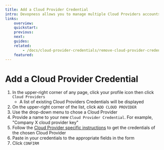 ```yaml
---
title: Add a Cloud Provider Credential
intro: Devopness allows you to manage multiple Cloud Providers accounts from a single platform. Add Cloud Providers Credentials to your Devopness account to provision and manage cloud infrastructure resources with increased productivity.
links:
    overview:
    quickstart:
    previous:
    next:
    guides:
    related:
        - /docs/cloud-provider-credentials/remove-cloud-provider-credential
    featured:
---
```


# Add a Cloud Provider Credential
1. In the upper-right corner of any page, click your profile icon then click `Cloud Providers`
    - A list of existing Cloud Providers Credentials will be displayed
1. On the upper-right corner of the list, click `ADD CLOUD PROVIDER`
1. Use the drop-down menu to chose a Cloud Provider
1. Provide a name to your new `Cloud Provider Credential`. For example, "Company X cloud provider key"
1. Follow the [Cloud Provider specific instructions](../) to get the credentials of the chosen Cloud Provider
1. Paste in your credentials to the appropriate fields in the form
1. Click `CONFIRM`
